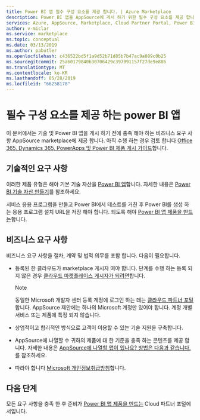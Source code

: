 ```yaml
---
title: Power BI 앱 필수 구성 요소를 제공 합니다. | Azure Marketplace
description: Power BI 앱을 AppSource에 게시 하기 위한 필수 구성 요소를 제공 합니다.
services: Azure, AppSource, Marketplace, Cloud Partner Portal, Power BI
author: v-miclar
ms.service: marketplace
ms.topic: conceptual
ms.date: 03/13/2019
ms.author: pabutler
ms.openlocfilehash: c436522bd5f1a9d52b71d85b7b47ac9a089c0b25
ms.sourcegitcommit: 25a60179840b30706429c397991157f27de9e886
ms.translationtype: MT
ms.contentlocale: ko-KR
ms.lasthandoff: 05/28/2019
ms.locfileid: "66258178"
---
```

# <a name="power-bi-app-offer-prerequisites"></a>필수 구성 요소를 제공 하는 power BI 앱

이 문서에서는 기술 및 Power BI 앱을 게시 하기 전에 충족 해야 하는 비즈니스 요구 사항 AppSource marketplace에 제공 합니다.  아직 수행 하는 경우 검토 합니다 [Office 365, Dynamics 365, PowerApps 및 Power BI 제품 게시 가이드](../../appsource-offer-publishing-guide.md)합니다.


## <a name="technical-requirements"></a>기술적인 요구 사항

이러한 제품 유형은 해야 기본 기술 자산을 [Power BI 앱](https://go.microsoft.com/fwlink/?linkid=2028636)합니다. 자세한 내용은 [Power BI 기술 자산 만들기](./cpp-create-technical-assets.md)를 참조하세요.

서비스 응용 프로그램을 만들고 Power BI에서 테스트를 거친 후 Power BI를 생성 하는 응용 프로그램 설치 URL을 저장 해야 합니다. 되도록 해야 [Power BI 앱 제품을 만드는](./cpp-create-offer.md)합니다.

## <a name="business-requirements"></a>비즈니스 요구 사항

비즈니스 요구 사항을 절차, 계약 및 법적 의무를 포함 합니다.  다음이 필요합니다.

- 등록된 한 클라우드가 marketplace 게시자 여야 합니다. 단계를 수행 하는 등록 되지 않은 경우 [클라우드 마켓플레이스 게시자가 되려면](https://docs.microsoft.com/azure/marketplace/become-publisher)합니다.

    > [!NOTE] 
    > 동일한 Microsoft 개발자 센터 등록 계정에 로그인 하는 데는 [클라우드 파트너 포털](https://cloudpartner.azure.com)합니다. AppSource 제안에는 하나의 Microsoft 계정만 있어야 합니다. 계정 개별 서비스 또는 제품에 특정 되지 않습니다.
 
- 상업적이고 합리적인 방식으로 고객이 이용할 수 있는 기술 지원을 구축합니다.
- AppSource에 나열할 수 귀하의 제품에 대 한 기준을 충족 하는 콘텐츠를 제공 합니다. 자세한 내용은 [AppSource에 나열할 앱이 있나요? 방법은 다음과 같습니다.](https://appsource.microsoft.com/blogs/have-an-app-to-list-on-appsource-here-s-how)를 참조하세요.
- 따라야 합니다 [Microsoft 개인정보취급방침](https://privacy.microsoft.com/privacystatement)합니다.


## <a name="next-steps"></a>다음 단계

모든 요구 사항을 충족 한 후 준비가 [Power BI 앱 제품을 만드는](./cpp-create-offer.md) Cloud 파트너 포털에서입니다.
